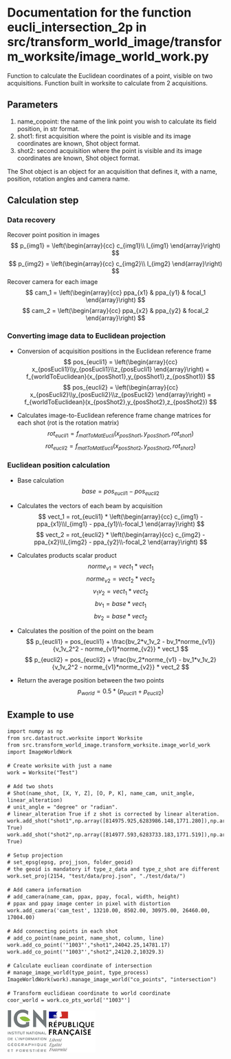 # Documentation for the function eucli_intersection_2p in src/transform_world_image/transform_worksite/image_world_work.py

Function to calculate the Euclidean coordinates of a point, visible on two acquisitions. Function built in worksite to calculate from 2 acquisitions.

## Parameters

1. name_copoint: the name of the link point you wish to calculate its field position, in str format.
2. shot1: first acquisition where the point is visible and its image coordinates are known, Shot object format.
3. shot2: second acquisition where the point is visible and its image coordinates are known, Shot object format.

The Shot object is an object for an acquisition that defines it, with a name, position, rotation angles and camera name.

## Calculation step

### Data recovery
Recover point position in images
$$
p_{img1} = \left(\begin{array}{cc} 
c_{img1}\\
l_{img1}
\end{array}\right)
$$
$$
p_{img2} = \left(\begin{array}{cc} 
c_{img2}\\
l_{img2}
\end{array}\right)
$$
Recover camera for each image
$$
cam_1 = \left(\begin{array}{cc} 
ppa_{x1} & ppa_{y1} & focal_1
\end{array}\right)
$$
$$
cam_2 = \left(\begin{array}{cc} 
ppa_{x2} & ppa_{y2} & focal_2
\end{array}\right)
$$


### Converting image data to Euclidean projection

* Conversion of acquisition positions in the Euclidean reference frame
$$
pos_{eucli1} = \left(\begin{array}{cc} 
x_{posEucli1}\\y_{posEucli1}\\z_{posEucli1}
\end{array}\right) = 
f_{worldToEuclidean}(x_{posShot1},y_{posShot1},z_{posShot1})
$$
$$
pos_{eucli2} = \left(\begin{array}{cc} 
x_{posEucli2}\\y_{posEucli2}\\z_{posEucli2}
\end{array}\right) = 
f_{worldToEuclidean}(x_{posShot2},y_{posShot2},z_{posShot2})
$$

* Calculates image-to-Euclidean reference frame change matrices for each shot (rot is the rotation matrix)
$$
rot_{eucli1} = 
f_{matToMatEucli}(x_{posShot1},y_{posShot1},rot_{shot1})
$$
$$
rot_{eucli2} = 
f_{matToMatEucli}(x_{posShot2},y_{posShot2},rot_{shot2})
$$

### Euclidean position calculation

* Base calculation
$$
base = pos_{eucli1} - pos_{eucli2}
$$

* Calculates the vectors of each beam by acquisition
$$
vect_1 = rot_{eucli1} * \left(\begin{array}{cc} 
c_{img1} - ppa_{x1}\\l_{img1} - ppa_{y1}\\-focal_1
\end{array}\right)
$$
$$
vect_2 = rot_{eucli2} * \left(\begin{array}{cc} 
c_{img2} - ppa_{x2}\\l_{img2} - ppa_{y2}\\-focal_2
\end{array}\right)
$$

* Calculates products scalar product
$$
norme_{v1} = vect_1 * vect_1
$$
$$
norme_{v2} = vect_2 * vect_2
$$
$$
v_1v_2 = vect_1 * vect_2
$$
$$
bv_1 = base * vect_1
$$
$$
bv_2 = base * vect_2
$$

* Calculates the position of the point on the beam
$$
p_{eucli1} = pos_{eucli1} + \frac{bv_2*v_1v_2 - bv_1*norme_{v1}}{v_1v_2^2 - norme_{v1}*norme_{v2}} * vect_1
$$
$$
p_{eucli2} = pos_{eucli2} + \frac{bv_2*norme_{v1} - bv_1*v_1v_2}{v_1v_2^2 - norme_{v1}*norme_{v2}} * vect_2
$$


* Return the average position between the two points
$$
p_{world} = 0.5 * (p_{eucli1} + p_{eucli2})
$$

##  Example to use
```
import numpy as np
from src.datastruct.worksite import Worksite
from src.transform_world_image.transform_worksite.image_world_work import ImageWorldWork

# Create worksite with just a name
work = Worksite("Test")

# Add two shots
# Shot(name_shot, [X, Y, Z], [O, P, K], name_cam, unit_angle, linear_alteration)
# unit_angle = "degree" or "radian".
# linear_alteration True if z shot is corrected by linear alteration.
work.add_shot("shot1",np.array([814975.925,6283986.148,1771.280]),np.array([-0.245070686036,-0.069409621323,0.836320989726]),"cam_test","degree", True)
work.add_shot("shot2",np.array([814977.593,6283733.183,1771.519]),np.array([-0.190175545509,-0.023695590794,0.565111690487]),"cam_test","degree", True)

# Setup projection
# set_epsg(epsg, proj_json, folder_geoid)
# the geoid is mandatory if type_z_data and type_z_shot are different
work.set_proj(2154, "test/data/proj.json", "./test/data/")

# Add camera information
# add_camera(name_cam, ppax, ppay, focal, width, height)
# ppax and ppay image center in pixel with distortion
work.add_camera('cam_test', 13210.00, 8502.00, 30975.00, 26460.00, 17004.00)

# Add connecting points in each shot
# add_co_point(name_point, name_shot, column, line)
work.add_co_point('"1003"',"shot1",24042.25,14781.17)
work.add_co_point('"1003"',"shot2",24120.2,10329.3)

# Calculate eucliean coordinate of intersection
# manage_image_world(type_point, type_process)
ImageWorldWork(work).manage_image_world("co_points", "intersection")

# Transform euclidiean coordinate to world coordinate 
coor_world = work.co_pts_world['"1003"']
```

![logo ign](../logo/logo_ign.png) ![logo fr](../logo/Republique_Francaise_Logo.png)
